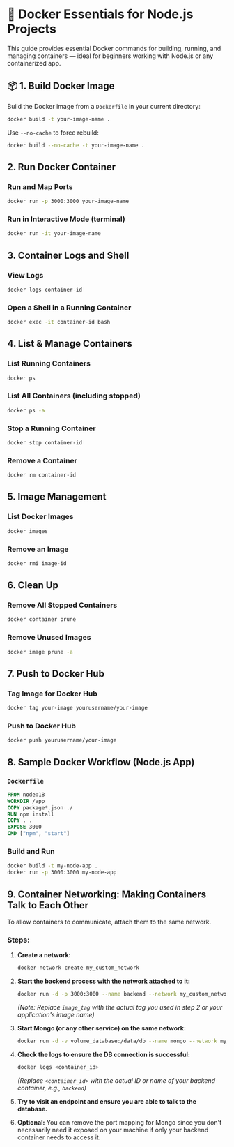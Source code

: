 # 🐳 Docker Essentials for Node.js Projects

This guide provides essential Docker commands for building, running, and managing containers — ideal for beginners working with Node.js or any containerized app.



## 📦 1. Build Docker Image

Build the Docker image from a `Dockerfile` in your current directory:

```bash
docker build -t your-image-name .
````

Use `--no-cache` to force rebuild:

```bash
docker build --no-cache -t your-image-name .
```



## 2. Run Docker Container

### Run and Map Ports

```bash
docker run -p 3000:3000 your-image-name
```

### Run in Interactive Mode (terminal)

```bash
docker run -it your-image-name
```



## 3. Container Logs and Shell

### View Logs

```bash
docker logs container-id
```

### Open a Shell in a Running Container

```bash
docker exec -it container-id bash
```



## 4. List & Manage Containers

### List Running Containers

```bash
docker ps
```

### List All Containers (including stopped)

```bash
docker ps -a
```

### Stop a Running Container

```bash
docker stop container-id
```

### Remove a Container

```bash
docker rm container-id
```



## 5. Image Management

### List Docker Images

```bash
docker images
```

### Remove an Image

```bash
docker rmi image-id
```



## 6. Clean Up

### Remove All Stopped Containers

```bash
docker container prune
```

### Remove Unused Images

```bash
docker image prune -a
```



## 7. Push to Docker Hub

### Tag Image for Docker Hub

```bash
docker tag your-image yourusername/your-image
```

### Push to Docker Hub

```bash
docker push yourusername/your-image
```



## 8. Sample Docker Workflow (Node.js App)

### `Dockerfile`

```Dockerfile
FROM node:18
WORKDIR /app
COPY package*.json ./
RUN npm install
COPY . .
EXPOSE 3000
CMD ["npm", "start"]
```

### Build and Run

```bash
docker build -t my-node-app .
docker run -p 3000:3000 my-node-app
```

## 9. Container Networking: Making Containers Talk to Each Other

To allow containers to communicate, attach them to the same network.

### Steps:

1.  **Create a network:**
    ```bash
    docker network create my_custom_network
    ```

2.  **Start the backend process with the network attached to it:**
    ```bash
    docker run -d -p 3000:3000 --name backend --network my_custom_network image_tag
    ```
    *(Note: Replace `image_tag` with the actual tag you used in step 2 or your application's image name)*

3.  **Start Mongo (or any other service) on the same network:**
    ```bash
    docker run -d -v volume_database:/data/db --name mongo --network my_custom_network mongo
    ```

4.  **Check the logs to ensure the DB connection is successful:**
    ```bash
    docker logs <container_id>
    ```
    *(Replace `<container_id>` with the actual ID or name of your backend container, e.g., `backend`)*

7.  **Try to visit an endpoint and ensure you are able to talk to the database.**

8.  **Optional:** You can remove the port mapping for Mongo since you don't necessarily need it exposed on your machine if only your backend container needs to access it.



